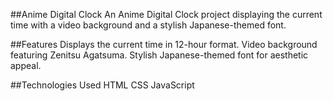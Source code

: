 ##Anime Digital Clock
An Anime Digital Clock project displaying the current time with a video background and a stylish Japanese-themed font.

##Features
Displays the current time in 12-hour format.
Video background featuring Zenitsu Agatsuma.
Stylish Japanese-themed font for aesthetic appeal.

##Technologies Used
HTML
CSS
JavaScript
